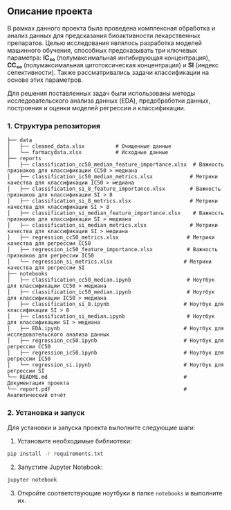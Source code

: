 ## Описание проекта

В рамках данного проекта была проведена комплексная обработка и анализ данных для предсказания биоактивности лекарственных препаратов. Целью исследования являлось разработка моделей машинного обучения, способных предсказывать три ключевых параметра: **IC₅₀** (полумаксимальная ингибирующая концентрация), **CC₅₀** (полумаксимальная цитотоксическая концентрация) и **SI** (индекс селективности). Также рассматривались задачи классификации на основе этих параметров.

Для решения поставленных задач были использованы методы исследовательского анализа данных (EDA), предобработки данных, построения и оценки моделей регрессии и классификации.

### 1. Структура репозитория
```
├── data
│   ├── cleaned_data.xlsx          # Очищенные данные
│   └── farmacydata.xlsx           # Исходные данные
├── reports
│   ├── classification_cc50_median_feature_importance.xlsx  # Важность признаков для классификации CC50 > медиана
│   ├── classification_ic50_median_metrics.xlsx            # Метрики качества для классификации IC50 > медиана
│   ├── classification_si_8_feature_importance.xlsx        # Важность признаков для классификации SI > 8
│   ├── classification_si_8_metrics.xlsx                   # Метрики качества для классификации SI > 8
│   ├── classification_si_median_feature_importance.xlsx    # Важность признаков для классификации SI > медиана
│   ├── classification_si_median_metrics.xlsx              # Метрики качества для классификации SI > медиана
│   ├── regression_cc50_metrics.xlsx                      # Метрики качества для регрессии CC50
│   ├── regression_ic50_feature_importance.xlsx           # Важность признаков для регрессии IC50
│   └── regression_si_metrics.xlsx                       # Метрики качества для регрессии SI
├── notebooks
│   ├── classification_cc50_median.ipynb                  # Ноутбук для классификации CC50 > медиана
│   ├── classification_ic50_median.ipynb                  # Ноутбук для классификации IC50 > медиана
│   ├── classification_si_8.ipynb                        # Ноутбук для классификации SI > 8
│   ├── classification_si_median.ipynb                    # Ноутбук для классификации SI > медиана
│   ├── EDA.ipynb                                        # Ноутбук для исследовательского анализа данных
│   ├── regression_cc50.ipynb                            # Ноутбук для регрессии CC50
│   ├── regression_ic50.ipynb                            # Ноутбук для регрессии IC50
│   └── regression_si.ipynb                              # Ноутбук для регрессии SI
└── README.md                                            # Документация проекта
└── report.pdf                                           # Аналитический отчёт
```

### 2. Установка и запуск
Для установки и запуска проекта выполните следующие шаги:

1. Установите необходимые библиотеки:
```bash
pip install -r requirements.txt
```

2. Запустите Jupyter Notebook:
```bash
jupyter notebook
```

3. Откройте соответствующие ноутбуки в папке `notebooks` и выполните их.
